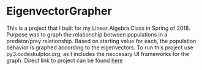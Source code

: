 # EigenvectorGrapher
This is a project that I built for my Linear Algebra Class in Spring of 2018. 
Purpose was to graph the relationship between populations in a predator/prey relationship. Based on starting value for each, the population behavior is graphed according to the eigenvectors.
To run this project use py3.codeskulptor.org, as t includes the neccesary UI frameworks for the graph. Direct link to project can be found [here](https://py3.codeskulptor.org/#user301_UDooX5RXvm0rE3W_14.py)
